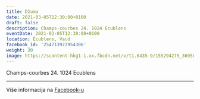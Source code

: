 ```yaml
---
title: Džuma
date: 2021-03-05T12:30:00+0100
draft: false
description: Champs-courbes 24. 1024 Ecublens
eventDate: 2021-03-05T12:30:00+0100
location: Écublens, Vaud
facebook_id: '254713972954306'
weight: 30
image: https://scontent-hkg1-1.xx.fbcdn.net/v/t1.6435-9/155294275_3695079563921169_4909597834044538694_n.jpg?_nc_cat=101&ccb=1-7&_nc_sid=9e60e4&_nc_ohc=OSrYDsyFPBgQ7kNvwGxPk6T&_nc_oc=Adm4dw2rNFLNVFAFduwfOn4zjyxA05ayWzjw19I5YmPvH-1Wowh3LV4WIpcxQjWEZic&_nc_zt=23&_nc_ht=scontent-hkg1-1.xx&edm=ABTKTjYEAAAA&_nc_gid=FVFSCxRYbIpmYLD5oDDorA&oh=00_AfTk9I4rURmC4q0bhYxoWEP_6I5yt7-ndSpIApE8YVhXgA&oe=6897F35B
---
```


Champs-courbes 24. 1024 Ecublens

---

Više informacija na [Facebook-u](https://facebook.com/events/254713972954306)